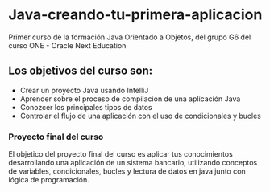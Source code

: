 # Java-creando-tu-primera-aplicacion
Primer curso de la formación Java Orientado a Objetos, del grupo G6 del curso ONE - Oracle Next Education

## Los objetivos del curso son: 

- Crear un proyecto Java usando IntelliJ
- Aprender sobre el proceso de compilación de una aplicación Java
- Conozcer los principales tipos de datos
- Controlar el flujo de una aplicación con el uso de condicionales y bucles
  
### Proyecto final del curso 
El objetico del proyecto final del curso es aplicar tus conocimientos desarrollando una aplicación de un sistema bancario, utilizando conceptos de variables, condicionales, bucles y lectura de datos en java junto con lógica de programación.
